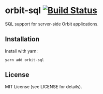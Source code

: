 # orbit-sql [![Build Status](https://github.com/tchak/orbit-sql/workflows/CI/badge.svg)](https://github.com/tchak/orbit-sql/actions)

SQL support for server-side Orbit applications.

## Installation

Install with yarn:

```
yarn add orbit-sql
```

## License

MIT License (see LICENSE for details).
